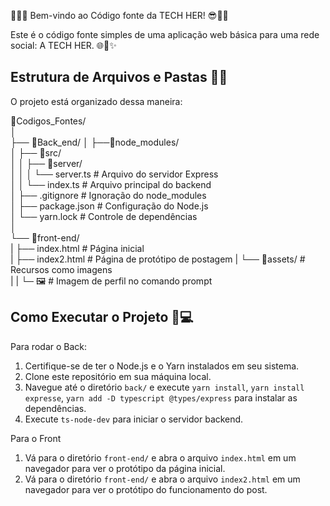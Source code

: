 👩‍💻😎 Bem-vindo ao Código fonte da TECH HER! 😎👩‍💻

Este é o código fonte simples de uma aplicação web básica para uma rede social: A TECH HER. 🌐👩✨

## Estrutura de Arquivos e Pastas 📁📂

O projeto está organizado dessa maneira:

📂Codigos_Fontes/                                                                                                                                                                                                                              
│                                                                                                                                                                                                                                               
├── 📂Back_end/ 
│   ├──📂node_modules/  
│   ├── 📂src/                                                                                                                                                                                                                                 
│   │   ├── 📂server/                                                                                                                                                                                                                         
│   │   │   └── server.ts # Arquivo do servidor Express                                                                                                                                                                                         
│   │   └── index.ts # Arquivo principal do backend                                                                                                                                                                                             
│   ├── .gitignore # Ignoração do node_modules                                                                                                                                                                                                 
│   ├── package.json # Configuração do Node.js                                                                                                                                                                                                 
│   └── yarn.lock # Controle de dependências                                                                                                                                                                                                   
│                                                                                                                                                                                                                                               
└── 📂front-end/                                                                                                                                                                                                                               
|   ├── index.html # Página inicial                                                                                                                                                                                                            
|   ├── index2.html # Página de protótipo de postagem                                                                                                                                                                                          |   └── 📂assets/ # Recursos como imagens                                                                                                                                                                                                     
|   |   └─ 🖼️ # Imagem de perfil no comando prompt                                                                                                                                                                                           


## Como Executar o Projeto 🚀💻

Para rodar o Back:

1. Certifique-se de ter o Node.js e o Yarn instalados em seu sistema.
2. Clone este repositório em sua máquina local.
3. Navegue até o diretório `back/` e execute `yarn install`, `yarn install expresse`, `yarn add -D typescript @types/express` para instalar as dependências.
4. Execute `ts-node-dev` para iniciar o servidor backend.

Para o Front

1. Vá para o diretório `front-end/` e abra o arquivo `index.html` em um navegador para ver o protótipo da página inicial.
2. Vá para o diretório `front-end/` e abra o arquivo `index2.html` em um navegador para ver o protótipo do funcionamento do post.

